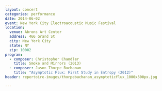 ```yaml
---
layout: concert
categories: performance
date: 2014-06-02
event: New York City Electroacoustic Music Festival
location:
  venue: Abrons Art Center
  address: 466 Grand St
  city: New York City
  state: NY
  zip: 10002
program:
  - composer: Christopher Chandler
    title: Smoke and Mirrors (2013)
  - composer: Jason Thorpe Buchanan
    title: "Asymptotic Flux: First Study in Entropy (2012)"
header: repertoire-images/thorpebuchanan_asymptoticflux_1000x500px.jpg

---
```

